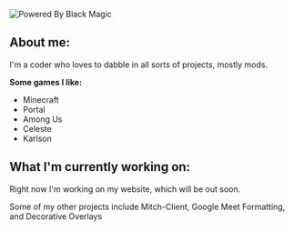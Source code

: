 ![Powered By Black Magic](https://forthebadge.com/images/badges/powered-by-black-magic.svg)

## About me:
I'm a coder who loves to dabble in all sorts of projects, mostly mods.

 **Some games I like:**
 - Minecraft
 - Portal
 - Among Us
 - Celeste
 - Karlson

## What I'm currently  working on:
Right now I'm working on my website, which will be out soon.

Some of my other projects include Mitch-Client, Google Meet Formatting, and Decorative Overlays

